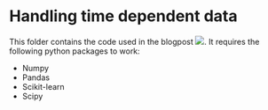 # Handling time dependent data
This folder contains the code used in the blogpost ![](http://www.mljuice.com/blog/handling-time-dependent-data/). It requires the following python packages to work:

- Numpy
- Pandas
- Scikit-learn
- Scipy
